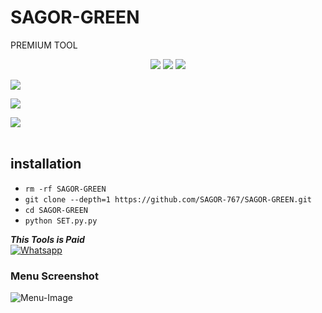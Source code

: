 # SAGOR-GREEN
PREMIUM TOOL
<p align="center" width="100%" height="auto">
    <img src="https://visitor-badge.laobi.icu/badge?page_id=SAGOR-767.SAGOR-767"/>
    <img src="https://img.shields.io/github/followers/SAGOR-767?style=flat"/>
    <img src="https://img.shields.io/github/stars/SAGOR-767?style=flat"/>
</p>

[![](https://img.shields.io/badge/Facebook-blue?logo=Facebook&logoColor=blue&labelColor=white)](https://www.facebook.com/X1.SAGOR.69)

[![](https://img.shields.io/badge/Messenger-red?logo=Messenger&logoColor=red&labelColor=black)](https://m.me/X1.SAGOR.69) <br>

[![](https://img.shields.io/badge/Whatsapp-CHAT-red?logo=Whatsapp&logoColor=Brightgreen&labelColor=white)](https://wa.me/+8801894397236?text=HEY+SAGOR-143) <br><br>

## <b>installation</b>

- `rm -rf SAGOR-GREEN`
- `git clone --depth=1 https://github.com/SAGOR-767/SAGOR-GREEN.git`
- `cd SAGOR-GREEN`
- `python SET.py.py`



 ___This Tools is Paid___</br>
 [![Whatsapp](https://img.shields.io/badge/Whatsapp-MR.YOUNIS-deepgreen?style=flat-square&logo=whatsapp)](https://wa.me/+01894397236)


### Menu Screenshot

![Menu-Image](https://github.com/younis-dgk/Xyz/blob/main/Screenshot/XYZ_MENU.jpg)
